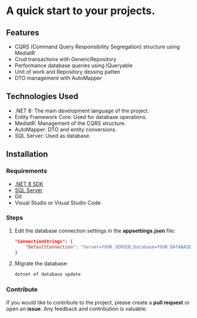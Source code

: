 

# A quick start to your projects.

## Features
- CQRS (Command Query Responsibility Segregation) structure using MediatR
- Crud transactions with GenericRepository
- Performance database queries using IQueryable
- Unit of work and Repository dessing patten  
- DTO management with AutoMapper


## Technologies Used
- .NET 8: The main development language of the project.
- Entity Framework Core: Used for database operations.
- MediatR: Management of the CQRS structure.
- AutoMapper: DTO and entity conversions.
- SQL Server: Used as database.

## Installation
### Requirements

- [.NET 8 SDK](https://dotnet.microsoft.com/download/dotnet/8.0)
- [SQL Server](https://www.microsoft.com/en-us/sql-server/sql-server-downloads)
- Git
- Visual Studio or Visual Studio Code

### Steps

1. Edit the database connection settings in the **appsettings.json** file:
    ```json
    "ConnectionStrings": {
        "DefaultConnection": "Server=YOUR_SERVER;Database=YOUR_DATABASE;User Id=YOUR_USER;Password=YOUR_PASSWORD;"
    }
    ```

2. Migrate the database:
    ```bash
    dotnet ef database update
    ```




### Contribute

If you would like to contribute to the project, please create a **pull request** or open an **issue**. Any feedback and contribution is valuable.
